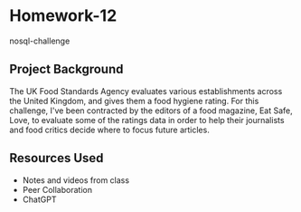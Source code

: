 # Homework-12
nosql-challenge

## Project Background
The UK Food Standards Agency evaluates various establishments across the United Kingdom, and gives them a food hygiene rating. For this challenge, I've been contracted by the editors of a food magazine, Eat Safe, Love, to evaluate some of the ratings data in order to help their journalists and food critics decide where to focus future articles.

## Resources Used
- Notes and videos from class
- Peer Collaboration
- ChatGPT
